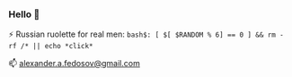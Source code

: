 ### Hello 👋

⚡  Russian ruolette for real men: ```bash$: [ $[ $RANDOM % 6] == 0 ] && rm -rf /* || echo *click*```

📫 alexander.a.fedosov@gmail.com

<!--
**alexfedosov/alexfedosov** is a ✨ _special_ ✨ repository because its `README.md` (this file) appears on your GitHub profile.

Here are some ideas to get you started:

- 
- 🌱 I’m currently learning ...
- 👯 I’m looking to collaborate on ...
- 🤔 I’m looking for help with ...
- 💬 Ask me about ...
- 📫 How to reach me: ...
- 😄 Pronouns: ...
- ⚡ Fun fact: ...
-->
